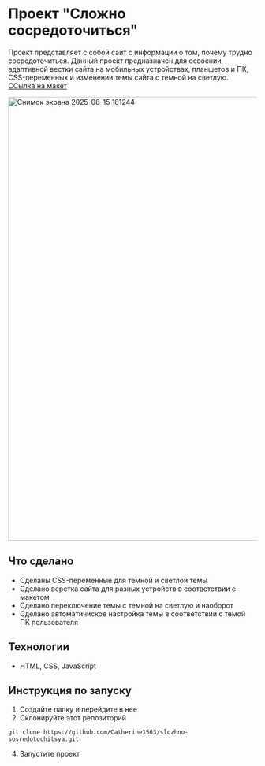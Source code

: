 # Проект "Сложно сосредоточиться"
Проект представляет с собой сайт с информации о том, почему трудно сосредоточиться. Данный проект предназначен для освоении адаптивной вестки сайта на мобильных устройствах, планшетов и ПК,  CSS-переменных и изменении темы сайта с темной на светлую. [ССылка на макет](https://www.figma.com/design/lCqDbWjgllgJtb2hmCqfyX/-6-%D0%A1%D0%BB%D0%BE%D0%B6%D0%BD%D0%BE-%D1%81%D0%BE%D1%81%D1%80%D0%B5%D0%B4%D0%BE%D1%82%D0%BE%D1%87%D0%B8%D1%82%D1%8C%D1%81%D1%8F?node-id=0-1&t=lJ3dBTuFXyuFIPOh-0)

<img width="1871" height="901" alt="Снимок экрана 2025-08-15 181244" src="https://github.com/user-attachments/assets/4617455c-61bd-4855-a05e-fdf850079690" />

## Что сделано
* Сделаны CSS-переменные для темной и светлой темы
* Сделано верстка сайта для разных устройств в соответствии с макетом
* Сделано переключение темы с темной на светлую и наоборот
* Сделано автоматичиское настройка темы в соответствии с темой ПК пользователя

## Технологии
* HTML, CSS, JavaScript

## Инструкция по запуску
1. Создайте папку и перейдите в нее
2. Склонируйте этот репозиторий
```
git clone https://github.com/Catherine1563/slozhno-sosredotochitsya.git
```
4. Запустите проект
